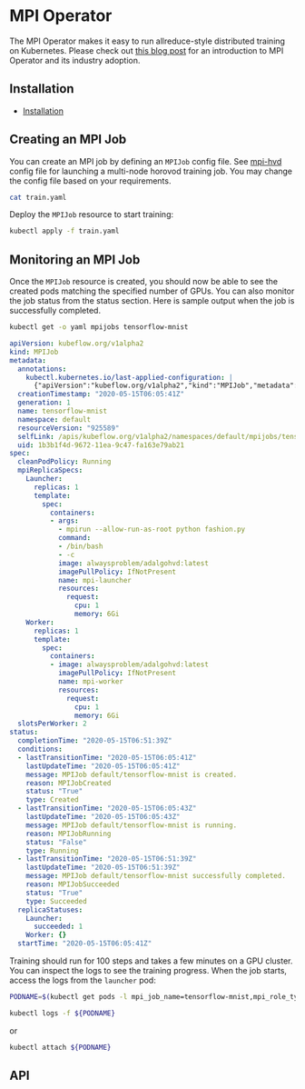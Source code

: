 # MPI Operator

The MPI Operator makes it easy to run allreduce-style distributed training on Kubernetes. Please check out [this blog post](https://medium.com/kubeflow/introduction-to-kubeflow-mpi-operator-and-industry-adoption-296d5f2e6edc) for an introduction to MPI Operator and its industry adoption.

## Installation

- [Installation](https://github.com/kubeflow/mpi-operator/blob/master/README.md)

## Creating an MPI Job

You can create an MPI job by defining an `MPIJob` config file. See [mpi-hvd](./mpi-hvd.yaml) config file for launching a multi-node horovod training job. You may change the config file based on your requirements.

```bash
cat train.yaml
```

Deploy the `MPIJob` resource to start training:

```bash
kubectl apply -f train.yaml
```

## Monitoring an MPI Job

Once the `MPIJob` resource is created, you should now be able to see the created pods matching the specified number of GPUs. You can also monitor the job status from the status section. Here is sample output when the job is successfully completed.

```bash
kubectl get -o yaml mpijobs tensorflow-mnist
```

```yaml
apiVersion: kubeflow.org/v1alpha2
kind: MPIJob
metadata:
  annotations:
    kubectl.kubernetes.io/last-applied-configuration: |
      {"apiVersion":"kubeflow.org/v1alpha2","kind":"MPIJob","metadata":{"annotations":{},"name":"tensorflow-mnist","namespace":"default"},"spec":{"cleanPodPolicy":"Running","mpiReplicaSpecs":{"Launcher":{"replicas":1,"template":{"spec":{"containers":[{"args":["mpirun --allow-run-as-root python fashion.py"],"command":["/bin/bash","-c"],"image":"alwaysproblem/adalgohvd:latest","imagePullPolicy":"IfNotPresent","name":"mpi-launcher","resources":{"request":{"cpu":1,"memory":"6Gi"}}}]}}},"Worker":{"replicas":1,"template":{"spec":{"containers":[{"image":"alwaysproblem/adalgohvd:latest","imagePullPolicy":"IfNotPresent","name":"mpi-worker","resources":{"request":{"cpu":1,"memory":"6Gi"}}}]}}}},"slotsPerWorker":2}}
  creationTimestamp: "2020-05-15T06:05:41Z"
  generation: 1
  name: tensorflow-mnist
  namespace: default
  resourceVersion: "925589"
  selfLink: /apis/kubeflow.org/v1alpha2/namespaces/default/mpijobs/tensorflow-mnist
  uid: 1b3b1f4d-9672-11ea-9c47-fa163e79ab21
spec:
  cleanPodPolicy: Running
  mpiReplicaSpecs:
    Launcher:
      replicas: 1
      template:
        spec:
          containers:
          - args:
            - mpirun --allow-run-as-root python fashion.py
            command:
            - /bin/bash
            - -c
            image: alwaysproblem/adalgohvd:latest
            imagePullPolicy: IfNotPresent
            name: mpi-launcher
            resources:
              request:
                cpu: 1
                memory: 6Gi
    Worker:
      replicas: 1
      template:
        spec:
          containers:
          - image: alwaysproblem/adalgohvd:latest
            imagePullPolicy: IfNotPresent
            name: mpi-worker
            resources:
              request:
                cpu: 1
                memory: 6Gi
  slotsPerWorker: 2
status:
  completionTime: "2020-05-15T06:51:39Z"
  conditions:
  - lastTransitionTime: "2020-05-15T06:05:41Z"
    lastUpdateTime: "2020-05-15T06:05:41Z"
    message: MPIJob default/tensorflow-mnist is created.
    reason: MPIJobCreated
    status: "True"
    type: Created
  - lastTransitionTime: "2020-05-15T06:05:43Z"
    lastUpdateTime: "2020-05-15T06:05:43Z"
    message: MPIJob default/tensorflow-mnist is running.
    reason: MPIJobRunning
    status: "False"
    type: Running
  - lastTransitionTime: "2020-05-15T06:51:39Z"
    lastUpdateTime: "2020-05-15T06:51:39Z"
    message: MPIJob default/tensorflow-mnist successfully completed.
    reason: MPIJobSucceeded
    status: "True"
    type: Succeeded
  replicaStatuses:
    Launcher:
      succeeded: 1
    Worker: {}
  startTime: "2020-05-15T06:05:41Z"
```

Training should run for 100 steps and takes a few minutes on a GPU cluster. You can inspect the logs to see the training progress. When the job starts, access the logs from the `launcher` pod:

```bash
PODNAME=$(kubectl get pods -l mpi_job_name=tensorflow-mnist,mpi_role_type=launcher -o name)
```

```bash
kubectl logs -f ${PODNAME}
```

or

```bash
kubectl attach ${PODNAME}
```

## API

